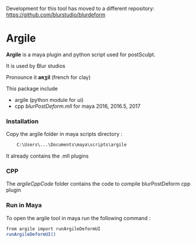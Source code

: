 Development for this tool has moved to a different repository: https://github.com/blurstudio/blurdeform

# Argile


**Argile** is a maya plugin and python script used for postSculpt.

It is used by Blur studios 

Pronounce it  **aʀʒil** (french for clay)

This package include 
  - argile (python module for ui)
  - cpp *blurPostDeform.mll* for maya 2016, 2016.5, 2017

### Installation

Copy the argile folder in maya scripts directory : 
```sh
    C:\Users\...\Documents\maya\scripts\argile
```
It already contains the .mll plugins

 ### CPP
The *argileCppCode* folder contains the code to compile blurPostDeform cpp plugin

### Run in Maya
To open the argile tool in maya run the following command : 
```sh
from argile import runArgileDeformUI
runArgileDeformUI() 
```
